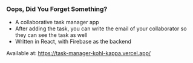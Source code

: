 ### Oops, Did You Forget Something?

- A collaborative task manager app
- After adding the task, you can write the email of your collaborator so they can see the task as well
- Written in React, with Firebase as the backend

Available at: https://task-manager-kohl-kappa.vercel.app/
